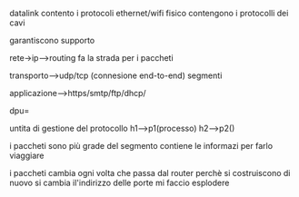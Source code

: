 datalink contento i protocoli ethernet/wifi
fisico contengono i protocolli dei cavi

garantiscono supporto

rete->ip-->routing
fa la strada per i paccheti


transporto-->udp/tcp (connesione end-to-end)
segmenti

applicazione-->https/smtp/ftp/dhcp/

dpu=

untita di gestione del protocollo
h1-->p1(processo)
h2-->p2()

i paccheti sono più grade del segmento
contiene le informazi per farlo viaggiare 

i paccheti cambia ogni volta che passa dal router
perchè si costruiscono di nuovo
si cambia il'indirizzo delle porte mi faccio esplodere 
